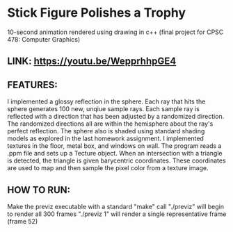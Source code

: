 # Stick Figure Polishes a Trophy
10-second animation rendered using drawing in c++ (final project for CPSC 478: Computer Graphics)

LINK: https://youtu.be/WepprhhpGE4
-----------

FEATURES:
-----------
I implemented a glossy reflection in the sphere. 
    Each ray that hits the sphere generates 100 new, unqiue sample rays.
    Each sample ray is reflected with a direction that has been adjusted by a randomized direction.
    The randomized directions all are within the hemisphere about the ray's perfect reflection.
    The sphere also is shaded using standard shading models as explored in the last homework assignment. 
I implemented textures in the floor, metal box, and windows on wall. 
    The program reads a .ppm file and sets up a Tecture object. 
    When an intersection with a triangle is detected, the triangle is given barycentric coordinates. 
    These coordinates are used to map and then sample the pixel color from a texture image.

HOW TO RUN:
-----------
Make the previz executable with a standard "make" call
    "./previz" will begin to render all 300 frames
    "./previz 1" will render a single representative frame (frame 52)
